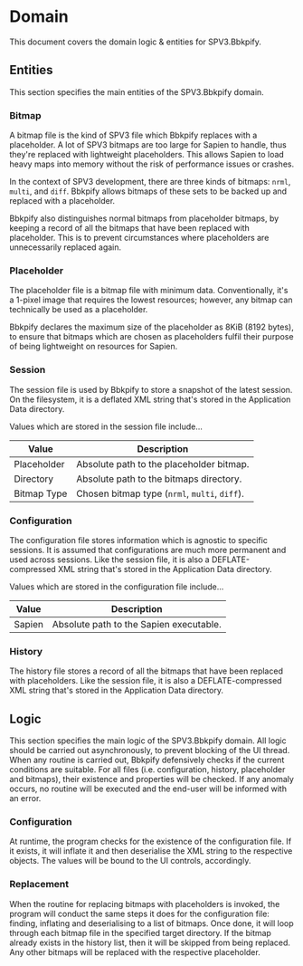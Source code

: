 # Domain

This document covers the domain logic & entities for SPV3.Bbkpify.

## Entities

This section specifies the main entities of the SPV3.Bbkpify domain.

### Bitmap

A bitmap file is the kind of SPV3 file which Bbkpify replaces with a
placeholder. A lot of SPV3 bitmaps are too large for Sapien to handle, thus
they're replaced with lightweight placeholders. This allows Sapien to load heavy
maps into memory without the risk of performance issues or crashes.

In the context of SPV3 development, there are three kinds of bitmaps: `nrml`,
`multi`, and `diff`. Bbkpify allows bitmaps of these sets to be backed up and
replaced with a placeholder.

Bbkpify also distinguishes normal bitmaps from placeholder bitmaps, by keeping a
record of all the bitmaps that have been replaced with placeholder. This is to
prevent circumstances where placeholders are unnecessarily replaced again.

### Placeholder

The placeholder file is a bitmap file with minimum data. Conventionally, it's a
1-pixel image that requires the lowest resources; however, any bitmap can
technically be used as a placeholder.

Bbkpify declares the maximum size of the placeholder as 8KiB (8192 bytes), to
ensure that bitmaps which are chosen as placeholders fulfil their purpose of
being lightweight on resources for Sapien.

### Session

The session file is used by Bbkpify to store a snapshot of the latest session.
On the filesystem, it is a deflated XML string that's stored in the Application
Data directory.

Values which are stored in the session file include...

| Value       | Description                                   |
| ----------- | --------------------------------------------- |
| Placeholder | Absolute path to the placeholder bitmap.      |
| Directory   | Absolute path to the bitmaps directory.       |
| Bitmap Type | Chosen bitmap type (`nrml`, `multi`, `diff`). |

### Configuration

The configuration file stores information which is agnostic to specific
sessions. It is assumed that configurations are much more permanent and used
across sessions. Like the session file, it is also a DEFLATE-compressed XML
string that's stored in the Application Data directory.

Values which are stored in the configuration file include...

| Value       | Description                                   |
| ----------- | --------------------------------------------- |
| Sapien      | Absolute path to the Sapien executable.       |

### History

The history file stores a record of all the bitmaps that have been replaced with
placeholders. Like the session file, it is also a DEFLATE-compressed XML string
that's stored in the Application Data directory.

## Logic

This section specifies the main logic of the SPV3.Bbkpify domain. All logic
should be carried out asynchronously, to prevent blocking of the UI thread. When
any routine is carried out, Bbkpify defensively checks if the current conditions
are suitable. For all files (i.e. configuration, history, placeholder and
bitmaps), their existence and properties will be checked. If any anomaly occurs,
no routine will be executed and the end-user will be informed with an error.

### Configuration

At runtime, the program checks for the existence of the configuration file. If
it exists, it will inflate it and then deserialise the XML string to the
respective objects. The values will be bound to the UI controls, accordingly.

### Replacement

When the routine for replacing bitmaps with placeholders is invoked, the program
will conduct the same steps it does for the configuration file: finding,
inflating and deserialising to a list of bitmaps. Once done, it will loop
through each bitmap file in the specified target directory. If the bitmap
already exists in the history list, then it will be skipped from being replaced.
Any other bitmaps will be replaced with the respective placeholder.